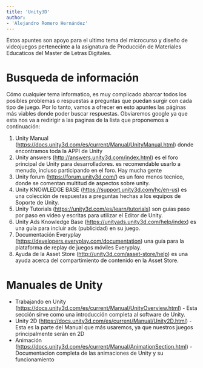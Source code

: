 ```yaml
---
title: 'Unity3D'
author:
- 'Alejandro Romero Hernández'
---
```


Estos apuntes son apoyo para el ultimo tema del microcurso y diseño de videojuegos pertenecinte a la asignatura de Producción de Materiales Educaticos del Master de Letras Digitales.

# Busqueda de información

Cómo cualquier tema informatico, es muy complicado abarcar todos los posibles problemas o respuestas a preguntas que puedan surgir con cada tipo de juego. Por lo tanto, vamos a ofrecer en esto apuntes las páginas más viables donde poder buscar respuestas. Obviaremos google ya que esta nos va a redirigir a las paginas de la lista que proponemos a continuación:

1. Unity Manual (https://docs.unity3d.com/es/current/Manual/UnityManual.html) donde encontramos toda la APPI de Unity
2. Unity answers (http://answers.unity3d.com/index.html) es el foro principal de Unity para desarrolladores. es recomendable usarlo a menudo, incluso participando en el foro. Hay mucha gente 
3. Unity forum (https://forum.unity3d.com/) es un foro menos tecnico, donde se comentan multitud de aspectos sobre unity.
4. Unity KNOWLEDGE BASE (https://support.unity3d.com/hc/en-us) es una colección de respuestas a preguntas hechas a los equipos de Soporte de Unity.
5. Unity Tutorials (https://unity3d.com/es/learn/tutorials) son guías paso por paso en video y escritas para utilizar el Editor de Unity.
6. Unity Ads Knowledge Base (https://unityads.unity3d.com/help/index) es una guía para incluir ads (publicidad) en su juego.
7. Documentación Everyplay (https://developers.everyplay.com/documentation) una guía para la plataforma de replay de juegos móviles Everyplay.
8. Ayuda de la Asset Store (http://unity3d.com/asset-store/help) es una ayuda acerca del compartimiento de contenido en la Asset Store.

# Manuales de Unity

* Trabajando en Unity (https://docs.unity3d.com/es/current/Manual/UnityOverview.html) - Esta sección sirve como una introducción completa al software de Unity.
* Unity 2D (https://docs.unity3d.com/es/current/Manual/Unity2D.html) - Esta es la parte del Manual que más usaremos, ya que nuestros juegos principalmente serán en 2D
* Animación (https://docs.unity3d.com/es/current/Manual/AnimationSection.html) - Documentacion completa de las animaciones de Unity y su funcionamiento